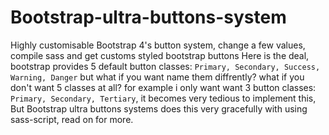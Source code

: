 # Bootstrap-ultra-buttons-system
Highly customisable Bootstrap 4's button system, change a few values, compile sass and get customs styled bootstrap buttons
Here is the deal, bootstrap provides 5 default button classes: `Primary, Secondary, Success, Warning, Danger` but what if you want name them diffrently? what if you don't want 5 classes at all? for example i only want want 3 button classes: `Primary, Secondary, Tertiary`, it becomes very tedious to implement this, But Bootstrap ultra buttons systems does this very gracefully with using sass-script, read on for more. 
